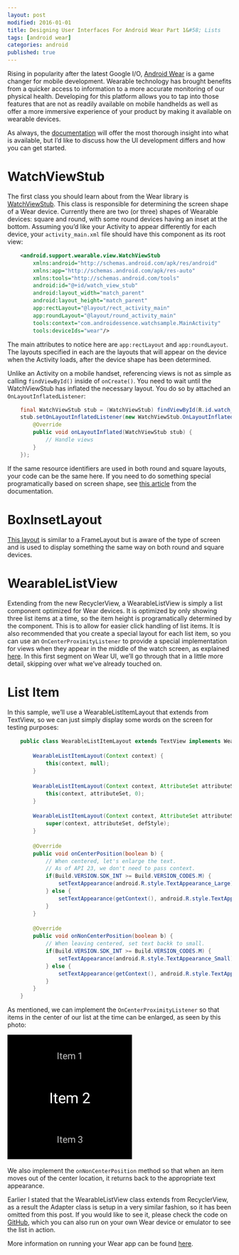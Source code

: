 ```yaml
---
layout: post
modified: 2016-01-01
title: Designing User Interfaces For Android Wear Part 1&#58; Lists
tags: [android wear]
categories: android
published: true
---
```


Rising in popularity after the latest Google I/O, [Android Wear](https://www.android.com/wear/) is a game changer for mobile development. Wearable technology has brought benefits from a quicker access to information to a more accurate monitoring of our physical health. Developing for this platform allows you to tap into those features that are not as readily available on mobile handhelds as well as offer a more immersive experience of your product by making it available on wearable devices.

As always, the [documentation](http://developer.android.com/intl/pt-br/wear/index.html) will offer the most thorough insight into what is available, but I’d like to discuss how the UI development differs and how you can get started.

<!--more-->

# WatchViewStub

The first class you should learn about from the Wear library is [WatchViewStub](http://developer.android.com/intl/pt-br/reference/android/support/wearable/view/WatchViewStub.html). This class is responsible for determining the screen shape of a Wear device. Currently there are two (or three) shapes of Wearable devices: square and round, with some round devices having an inset at the bottom. Assuming you’d like your Activity to appear differently for each device, your `activity_main.xml` file should have this component as its root view:

```xml
    <android.support.wearable.view.WatchViewStub 
    	xmlns:android="http://schemas.android.com/apk/res/android"
        xmlns:app="http://schemas.android.com/apk/res-auto"
        xmlns:tools="http://schemas.android.com/tools"
        android:id="@+id/watch_view_stub"
        android:layout_width="match_parent"
        android:layout_height="match_parent"
        app:rectLayout="@layout/rect_activity_main"
        app:roundLayout="@layout/round_activity_main"
        tools:context="com.androidessence.watchsample.MainActivity"
        tools:deviceIds="wear"/>
```

The main attributes to notice here are `app:rectLayout` and `app:roundLayout`. The layouts specified in each are the layouts that will appear on the device when the Activity loads, after the device shape has been determined.

Unlike an Activity on a mobile handset, referencing views is not as simple as calling `findViewById()` inside of `onCreate()`. You need to wait until the WatchViewStub has inflated the necessary layout. You do so by attached an `OnLayoutInflatedListener`:

```java
    final WatchViewStub stub = (WatchViewStub) findViewById(R.id.watch_view_stub);
    stub.setOnLayoutInflatedListener(new WatchViewStub.OnLayoutInflatedListener() {
        @Override
        public void onLayoutInflated(WatchViewStub stub) {
            // Handle views
        }
    });
```

If the same resource identifiers are used in both round and square layouts, your code can be the same here. If you need to do something special programatically based on screen shape, see [this article](http://developer.android.com/intl/pt-br/training/wearables/watch-faces/issues.html#ScreenShape) from the documentation.

# BoxInsetLayout

[This layout](http://developer.android.com/intl/pt-br/reference/android/support/wearable/view/BoxInsetLayout.html) is similar to a FrameLayout but is aware of the type of screen and is used to display something the same way on both round and square devices.

# WearableListView

Extending from the new RecyclerView, a WearableListView is simply a list component optimized for Wear devices. It is optimized by only showing three list items at a time, so the item height is programatically determined by the component. This is to allow for easier click handling of list items. It is also recommended that you create a special layout for each list item, so you can use an `OnCenterProximityListener` to provide a special implementation for views when they appear in the middle of the watch screen, as explained [here](http://developer.android.com/intl/pt-br/training/wearables/ui/lists.html#layout-impl). In this first segment on Wear UI, we’ll go through that in a little more detail, skipping over what we’ve already touched on.

# List Item

In this sample, we’ll use a WearableListItemLayout that extends from TextView, so we can just simply display some words on the screen for testing purposes:

```java
    public class WearableListItemLayout extends TextView implements WearableListView.OnCenterProximityListener{
     
        WearableListItemLayout(Context context) {
            this(context, null);
        }
     
        WearableListItemLayout(Context context, AttributeSet attributeSet) {
            this(context, attributeSet, 0);
        }
     
        WearableListItemLayout(Context context, AttributeSet attributeSet, int defStyle) {
            super(context, attributeSet, defStyle);
        }
     
        @Override
        public void onCenterPosition(boolean b) {
            // When centered, let's enlarge the text.
            // As of API 23, we don't need to pass context.
            if(Build.VERSION.SDK_INT >= Build.VERSION_CODES.M) {
                setTextAppearance(android.R.style.TextAppearance_Large);
            } else {
                setTextAppearance(getContext(), android.R.style.TextAppearance_Large);
            }
        }
     
        @Override
        public void onNonCenterPosition(boolean b) {
            // When leaving centered, set text backk to small.
            if(Build.VERSION.SDK_INT >= Build.VERSION_CODES.M) {
                setTextAppearance(android.R.style.TextAppearance_Small);
            } else {
                setTextAppearance(getContext(), android.R.style.TextAppearance_Small);
            }
        }
    }
```

As mentioned, we can implement the `OnCenterProximityListener` so that items in the center of our list at the time can be enlarged, as seen by this photo:

![WearList](/images/wear_list_sample.png)

We also implement the `onNonCenterPosition` method so that when an item moves out of the center location, it returns back to the appropriate text appearance.

Earlier I stated that the WearableListView class extends from RecyclerView, as a result the Adapter class is setup in a very similar fashion, so it has been omitted from this post. If you would like to see it, please check the code on [GitHub](https://github.com/androidessence/Android-Wear-Sample), which you can also run on your own Wear device or emulator to see the list in action.

More information on running your Wear app can be found [here](http://developer.android.com/intl/pt-br/training/wearables/apps/creating.html).